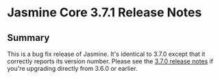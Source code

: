 # Jasmine Core 3.7.1 Release Notes

## Summary

This is a bug fix release of Jasmine. It's identical to 3.7.0 except that it
correctly reports its version number. Please see the
[3.7.0 release notes](https://github.com/jasmine/jasmine/blob/main/release_notes/3.7.0.md)
if you're upgrading directly from 3.6.0 or earlier.
